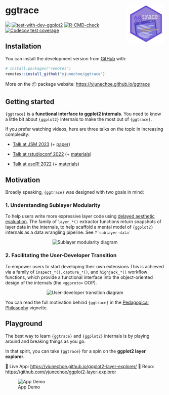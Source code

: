 <!-- README.md is generated from README.Rmd. Please edit that file -->

# ggtrace <img class="logo" src="man/figures/logo.png" align="right" style="width:120px;" />

<!-- badges: start -->

[![](https://img.shields.io/badge/devel%20version-0.7.7-gogreen.svg)](https://github.com/yjunechoe/ggtrace)
[![test-with-dev-ggplot2](https://github.com/yjunechoe/ggtrace/actions/workflows/test-with-dev-ggplot2.yaml/badge.svg)](https://github.com/yjunechoe/ggtrace/actions/workflows/test-with-dev-ggplot2.yaml)
[![R-CMD-check](https://github.com/yjunechoe/ggtrace/actions/workflows/R-CMD-check.yaml/badge.svg)](https://github.com/yjunechoe/ggtrace/actions/workflows/R-CMD-check.yaml)
[![Codecov test
coverage](https://codecov.io/gh/yjunechoe/ggtrace/graph/badge.svg)](https://app.codecov.io/gh/yjunechoe/ggtrace)
<!-- badges: end -->

## Installation

You can install the development version from
[GitHub](https://github.com/yjunechoe/ggtrace/) with:

``` r
# install.packages("remotes")
remotes::install_github("yjunechoe/ggtrace")
```

More on the 📦 package website: <https://yjunechoe.github.io/ggtrace>

## Getting started

`{ggtrace}` is a **functional interface to ggplot2 internals**. You need
to know a little bit about `{ggplot2}` internals to make the most out of
`{ggtrace}`.

If you prefer watching videos, here are three talks on the topic in
increasing complexity:

- [Talk at JSM 2023](https://youtu.be/613Q0j6Kjm0?feature=shared) (+
  [paper](https://yjunechoe.github.io/static/papers/Choe_2022_SublayerGG.pdf))

- [Talk at rstudioconf
  2022](https://www.youtube.com/watch?v=dUBnitXf5mk&list=PL9HYL-VRX0oTOwqzVtL_q5T8MNrzn0mdH&index=38)
  (+ [materials](https://github.com/yjunechoe/ggtrace-rstudioconf2022))

- [Talk at useR!
  2022](https://www.youtube.com/watch?v=2JX8zu4QxMg&t=2959s) (+
  [materials](https://github.com/yjunechoe/ggtrace-user2022))

## Motivation

Broadly speaking, `{ggtrace}` was designed with two goals in mind:

### 1. Understanding Sublayer Modularity

To help users write more expressive layer code using [delayed aesthetic
evaluation](https://ggplot2.tidyverse.org/reference/aes_eval.html). The
family of `layer_*()` extractor functions return snapshots of layer data
in the internals, to help scaffold a mental model of `{ggplot2}`
internals as a data wrangling pipeline. See `` ?`sublayer-data` ``

<p align="center">

<img src="https://i.imgur.com/OlLmz8r.png" width="550" alt="Sublayer modularity diagram">
</p>

### 2. Facilitating the User-Developer Transition

To empower users to start developing their own extensions This is
achieved via a family of `inspect_*()`, `capture_*()`, and
`highjack_*()` workflow functions, which provide a functional interface
into the object-oriented design of the internals (the `<ggproto>` OOP).

<p align="center">

<img src="https://i.imgur.com/kpTffyw.jpg" width="700" alt="User-developer transition diagram">
</p>

You can read the full motivation behind `{ggtrace}` in the [Pedagogical
Philosophy](https://yjunechoe.github.io/ggtrace/articles/pedagogical-philosophy.html)
vignette.

## Playground

The best way to learn `{ggtrace}` and `{ggplot2}` internals is by
playing around and breaking things as you go.

In that spirit, you can take `{ggtrace}` for a spin on the **ggplot2
layer explorer**.

🚀 Live App: <https://yjunechoe.github.io/ggplot2-layer-explorer/> 🔗
Repo: <https://github.com/yjunechoe/ggplot2-layer-explorer>

<figure>
<img
src="https://raw.githubusercontent.com/yjunechoe/ggplot2-layer-explorer/refs/heads/main/app_demo.gif"
alt="App Demo" />
<figcaption aria-hidden="true">App Demo</figcaption>
</figure>
